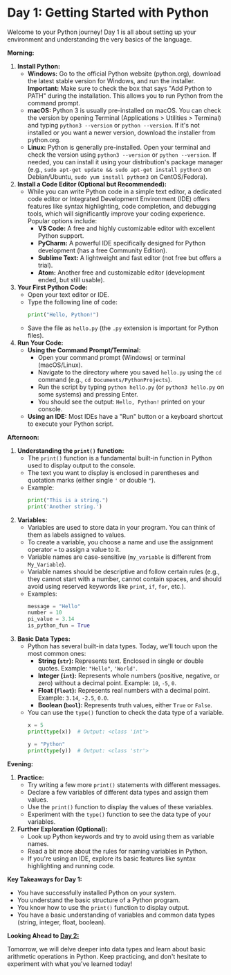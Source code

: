 # Day 1: Getting Started with Python

Welcome to your Python journey! Day 1 is all about setting up your environment and understanding the very basics of the language.

**Morning:**

1.  **Install Python:**
    * **Windows:** Go to the official Python website (python.org), download the latest stable version for Windows, and run the installer. **Important:** Make sure to check the box that says "Add Python to PATH" during the installation. This allows you to run Python from the command prompt.
    * **macOS:** Python 3 is usually pre-installed on macOS. You can check the version by opening Terminal (Applications > Utilities > Terminal) and typing `python3 --version` or `python --version`. If it's not installed or you want a newer version, download the installer from python.org.
    * **Linux:** Python is generally pre-installed. Open your terminal and check the version using `python3 --version` or `python --version`. If needed, you can install it using your distribution's package manager (e.g., `sudo apt-get update && sudo apt-get install python3` on Debian/Ubuntu, `sudo yum install python3` on CentOS/Fedora).
2.  **Install a Code Editor (Optional but Recommended):**
    * While you can write Python code in a simple text editor, a dedicated code editor or Integrated Development Environment (IDE) offers features like syntax highlighting, code completion, and debugging tools, which will significantly improve your coding experience. Popular options include:
        * **VS Code:** A free and highly customizable editor with excellent Python support.
        * **PyCharm:** A powerful IDE specifically designed for Python development (has a free Community Edition).
        * **Sublime Text:** A lightweight and fast editor (not free but offers a trial).
        * **Atom:** Another free and customizable editor (development ended, but still usable).
3.  **Your First Python Code:**
    * Open your text editor or IDE.
    * Type the following line of code:
        ```python
        print("Hello, Python!")
        ```
    * Save the file as `hello.py` (the `.py` extension is important for Python files).
4.  **Run Your Code:**
    * **Using the Command Prompt/Terminal:**
        * Open your command prompt (Windows) or terminal (macOS/Linux).
        * Navigate to the directory where you saved `hello.py` using the `cd` command (e.g., `cd Documents/PythonProjects`).
        * Run the script by typing `python hello.py` (or `python3 hello.py` on some systems) and pressing Enter.
        * You should see the output: `Hello, Python!` printed on your console.
    * **Using an IDE:** Most IDEs have a "Run" button or a keyboard shortcut to execute your Python script.

**Afternoon:**

1.  **Understanding the `print()` function:**
    * The `print()` function is a fundamental built-in function in Python used to display output to the console.
    * The text you want to display is enclosed in parentheses and quotation marks (either single `'` or double `"`).
    * Example:
        ```python
        print("This is a string.")
        print('Another string.')
        ```
2.  **Variables:**
    * Variables are used to store data in your program. You can think of them as labels assigned to values.
    * To create a variable, you choose a name and use the assignment operator `=` to assign a value to it.
    * Variable names are case-sensitive (`my_variable` is different from `My_Variable`).
    * Variable names should be descriptive and follow certain rules (e.g., they cannot start with a number, cannot contain spaces, and should avoid using reserved keywords like `print`, `if`, `for`, etc.).
    * Examples:
        ```python
        message = "Hello"
        number = 10
        pi_value = 3.14
        is_python_fun = True
        ```
3.  **Basic Data Types:**
    * Python has several built-in data types. Today, we'll touch upon the most common ones:
        * **String (`str`):** Represents text. Enclosed in single or double quotes. Example: `"Hello"`, `'World'`.
        * **Integer (`int`):** Represents whole numbers (positive, negative, or zero) without a decimal point. Example: `10`, `-5`, `0`.
        * **Float (`float`):** Represents real numbers with a decimal point. Example: `3.14`, `-2.5`, `0.0`.
        * **Boolean (`bool`):** Represents truth values, either `True` or `False`.
    * You can use the `type()` function to check the data type of a variable.
        ```python
        x = 5
        print(type(x))  # Output: <class 'int'>

        y = "Python"
        print(type(y))  # Output: <class 'str'>
        ```

**Evening:**

1.  **Practice:**
    * Try writing a few more `print()` statements with different messages.
    * Declare a few variables of different data types and assign them values.
    * Use the `print()` function to display the values of these variables.
    * Experiment with the `type()` function to see the data type of your variables.
2.  **Further Exploration (Optional):**
    * Look up Python keywords and try to avoid using them as variable names.
    * Read a bit more about the rules for naming variables in Python.
    * If you're using an IDE, explore its basic features like syntax highlighting and running code.

**Key Takeaways for Day 1:**

* You have successfully installed Python on your system.
* You understand the basic structure of a Python program.
* You know how to use the `print()` function to display output.
* You have a basic understanding of variables and common data types (string, integer, float, boolean).

**Looking Ahead to [Day 2:](https://github.com/python/Day_2(python_basics).md)**

Tomorrow, we will delve deeper into data types and learn about basic arithmetic operations in Python. Keep practicing, and don't hesitate to experiment with what you've learned today!